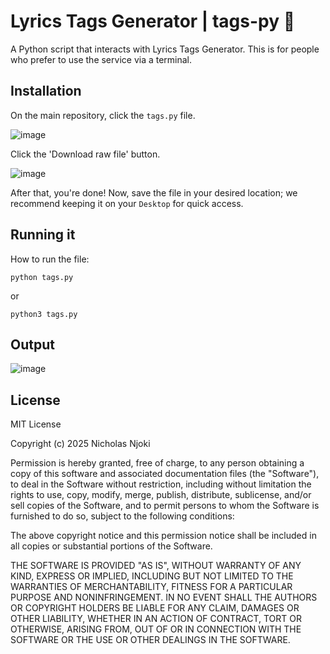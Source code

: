 # Lyrics Tags Generator | tags-py 🐍

A Python script that interacts with Lyrics Tags Generator. This is for people who prefer to use the service via a terminal.

## Installation

On the main repository, click the `tags.py` file.

![image](https://github.com/user-attachments/assets/18e6c07c-214e-47b3-874b-7d16679e545d)

Click the 'Download raw file' button.

![image](https://github.com/user-attachments/assets/6a43a909-80a8-4ac4-bc4a-a4e7e4cdb952)

After that, you're done! Now, save the file in your desired location; we recommend keeping it on your `Desktop` for quick access.

## Running it

How to run the file:

```
python tags.py
```

or

```
python3 tags.py
```

## Output

![image](https://github.com/user-attachments/assets/f0e99ad6-3a79-43d2-9667-f227903740c0)

## License

MIT License

Copyright (c) 2025 Nicholas Njoki

Permission is hereby granted, free of charge, to any person obtaining a copy
of this software and associated documentation files (the "Software"), to deal
in the Software without restriction, including without limitation the rights
to use, copy, modify, merge, publish, distribute, sublicense, and/or sell
copies of the Software, and to permit persons to whom the Software is
furnished to do so, subject to the following conditions:

The above copyright notice and this permission notice shall be included in all
copies or substantial portions of the Software.

THE SOFTWARE IS PROVIDED "AS IS", WITHOUT WARRANTY OF ANY KIND, EXPRESS OR
IMPLIED, INCLUDING BUT NOT LIMITED TO THE WARRANTIES OF MERCHANTABILITY,
FITNESS FOR A PARTICULAR PURPOSE AND NONINFRINGEMENT. IN NO EVENT SHALL THE
AUTHORS OR COPYRIGHT HOLDERS BE LIABLE FOR ANY CLAIM, DAMAGES OR OTHER
LIABILITY, WHETHER IN AN ACTION OF CONTRACT, TORT OR OTHERWISE, ARISING FROM,
OUT OF OR IN CONNECTION WITH THE SOFTWARE OR THE USE OR OTHER DEALINGS IN THE
SOFTWARE.
